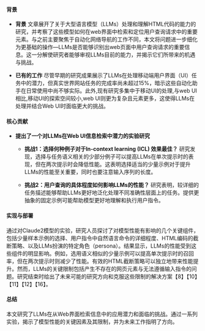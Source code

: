 #### 背景
- **背景**
    文章展开了关于大型语言模型（LLMs）处理和理解HTML代码的能力的研究，并考察了这些模型如何在web界面中检索和定位用户查询请求中的重要元素。与之前主要聚焦于自动化网络导航的工作不同，本文将问题进一步细化为更基础的操作—LLMs是否能够识别出web页面中用户查询请求的重要信息。这一分解使研究者能够审视LLMs目前的能力，并揭示它们所带来的机遇与挑战。

- **已有的工作**
    尽管早期的研究成果展示了LLMs在处理移动端用户界面（UI）任务中的潜力，但真实世界网站任务的完成率尚未超过15%，暗示这些自动化助手在日常使用中尚不够实际。此外,现有研究多集中于移动UI的处理,与web UI相比,移动UI的探索空间较小,web UI则更为复杂且元素更多，这使得LLMs在处理并结合Web UI时面临更大的挑战。

#### 核心贡献
- **提出了一个对LLMs在Web UI信息检索中潜力的实验研究**
    - **挑战1：选择何种例子对于In-context learning (ICL) 效果最佳？**
        研究发现，选择与任务语义相关的少部分例子可以提高LLMs在单次提示时的表现，但在两次提示时会降低性能。这表明选择适当的少量示例对于提升LLMs的性能至关重要，同时也要注意输入序列的长度。

    - **挑战2：用户查询的具体程度如何影响LLMs的性能？**
        研究表明，较详细的任务描述能够帮助LLMs更好地泛化处理不同准确性层面上的任务。提供更抽象的固定示例可能帮助模型更好地理解和执行用户指令。

#### 实现与部署
通过对Claude2模型的实验，研究人员探讨了对模型性能有影响的几个关键组件，包括少量样本示例的选择、用户指令中自然语言命令的详细程度、HTML编码的截断策略、以及LLMs扮演的特定角色（persona）。结果显示，LLMs的性能受到这些组件的明显影响。例如，选用语义相似的少量示例可以提高单次提示时的召回率，但在两次提示时则减少了性能。有效的HTML截断策略可以独立地带来性能提升。然而，LLMs的关键限制包括产生不存在的网页元素与无法遵循输入指令的问题。研究结束时给出了未来可能的研究方向和克服这些限制的解决方案【8】【10】【11】【12】【16】。

#### 总结
本文研究了LLMs在从Web界面检索信息中的应用潜力和面临的挑战。通过一系列实验，揭示了模型性能的关键因素及其限制，并为未来工作指明了方向。